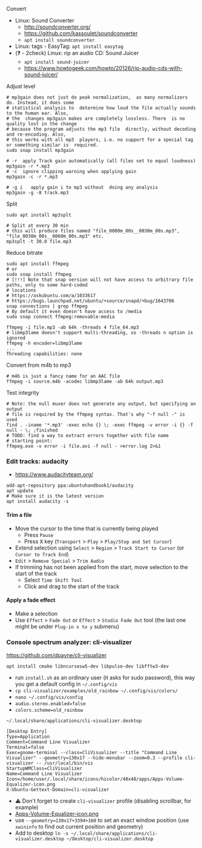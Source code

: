 Convert
* Linux: Sound Converter
    * http://soundconverter.org/
    * https://github.com/kassoulet/soundconverter
    * `apt install soundconverter`
* Linux: tags - EasyTag: `apt install easytag`
* (:question: - 2check) Linux: rip an audio CD: Sound Juicer
    * `apt install sound-juicer`
    * https://www.howtogeek.com/howto/20126/rip-audio-cds-with-sound-juicer/

Adjust level
```shell
# mp3gain does not just do peak normalization,  as many normalizers do. Instead, it does some
# statistical analysis to  determine how loud the file actually sounds to the human ear. Also,
# the  changes mp3gain makes are completely lossless. There  is no quality lost in the change
# because the program adjusts the mp3 file  directly, without decoding and re-encoding. Also,
# this works with all mp3  players, i.e. no support for a special tag or something similar is  required.
sudo snap install mp3gain

# -r  apply Track gain automatically (all files set to equal loudness)
mp3gain -r *.mp3
# -c  ignore clipping warning when applying gain
mp3gain -c -r *.mp3

# -g i   apply gain i to mp3 without  doing any analysis
mp3gain -g -8 track.mp3
```
    
Split
```shell
sudo apt install mp3splt

# Split at every 30 min
# this will produce files named "file_0000m_00s__0030m_00s.mp3", "file_0030m_00s__0060m_00s.mp3" etc.
mp3splt -t 30.0 file.mp3
```

Reduce bitrate
```shell
sudo apt install ffmpeg
# or
sudo snap install ffmpeg
# [!!!] Note that snap version will not have access to arbitrary file paths, only to some hard-coded
# locations
# https://askubuntu.com/a/1033617
# https://bugs.launchpad.net/ubuntu/+source/snapd/+bug/1643706
snap connections | grep ffmpeg
# By default it even doesn't have access to /media
sudo snap connect ffmpeg:removable-media

ffmpeg -i file.mp3 -ab 64k -threads 4 file_64.mp3
# libmp3lame doesn't support multi-threading, so -threads n option is ignored
ffmpeg -h encoder=libmp3lame
...
Threading capabilities: none
```
Convert from m4b to mp3
```shell
# m4b is just a fancy name for an AAC file
ffmpeg -i source.m4b -acodec libmp3lame -ab 64k output.mp3
```

Test integrity
```shell
# Note: the null muxer does not generate any output, but specifying an output
# file is required by the ffmpeg syntax. That's why "-f null -" is used
find . -iname '*.mp3' -exec echo {} \; -exec ffmpeg -v error -i {} -f null - \; ;finished
# TODO: find a way to extract errors together with file name
# starting point:
ffmpeg.exe -v error -i file.avi -f null - >error.log 2>&1
```

### Edit tracks: audacity
* https://www.audacityteam.org/
```shell
add-apt-repository ppa:ubuntuhandbook1/audacity
apt update
# Make sure it is the latest version
apt install audacity -s
```

#### Trim a file
* Move the cursor to the time that is currently being played
    * Press `Pause`
    * Press <kbd>X</kbd> key (`Transport` > `Play` > `Play/Stop and Set Cursor`)
* Extend selection using `Select` > `Region` > `Track Start to Cursor` (or `Cursor to Track End`)
* `Edit` > `Remove Special` > `Trim Audio`
* If trimming has not been applied from the start, move selection to the start of the track
    * Select `Time Shift Tool`
    * Click and drag to the start of the track
    
#### Apply a fade effect
* Make a selection
* Use `Effect` > `Fade Out` or `Effect` > `Studio Fade Out` tool (the last one might be under `Plug-in x to y` submenu)


### Console spectrum analyzer: cli-visualizer

https://github.com/dpayne/cli-visualizer
```shell
apt install cmake libncursesw5-dev libpulse-dev libfftw3-dev
```
* run `install.sh` as an ordinary user (it asks for sudo password), this way you get a default config in `~/.config/vis`
* `cp cli-visualizer/examples/old_rainbow ~/.config/vis/colors/`
* `nano ~/.config/vis/config`
* `audio.stereo.enabled=false`
* `colors.scheme=old_rainbow`

`~/.local/share/applications/cli-visualizer.desktop`
```
[Desktop Entry]
Type=Application
Comment=Command Line Visualizer
Terminal=false
Exec=gnome-terminal --class=CliVisualizer --title "Command Line Visualizer" --geometry=130x17 --hide-menubar --zoom=0.3 --profile cli-visualizer -- /usr/local/bin/vis
StartupWMClass=CliVisualizer
Name=Command Line Visualizer
Icon=/home/user/.local/share/icons/hicolor/48x48/apps/Apps-Volume-Equalizer-icon.png
X-Ubuntu-Gettext-Domain=cli-visualizer
```
* :warning: Don't forget to create `cli-visualizer` profile (disabling scrollbar, for example)
* [Apps-Volume-Equalizer-icon.png](./files/icons/Apps-Volume-Equalizer/Apps-Volume-Equalizer-icon.png)
* use `--geometry=130x17+3394+160` to set an exact window position (use `xwininfo` to find out current position and geometry)
* Add to desktop `ln -s ~/.local/share/applications/cli-visualizer.desktop ~/Desktop/cli-visualizer.desktop`
